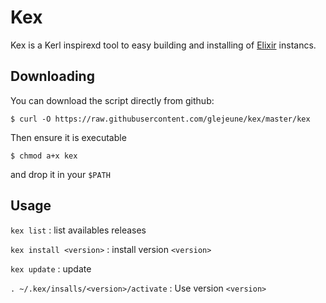 # Kex

Kex is a Kerl inspirexd tool to easy building and installing of [Elixir](http://elixir-lang.org) instancs.

## Downloading

You can download the script directly from github:

```
$ curl -O https://raw.githubusercontent.com/glejeune/kex/master/kex
```

Then ensure it is executable

```
$ chmod a+x kex
```

and drop it in your `$PATH`

## Usage

`kex list` : list availables releases

`kex install <version>` : install version `<version>`

`kex update` : update

`. ~/.kex/insalls/<version>/activate` : Use version `<version>`

